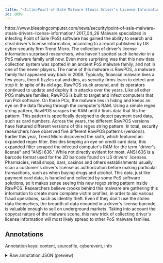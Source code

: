 ```yaml
---
title: "<title>Point-of-Sale Malware Steals Driver's License Information</title>"
id: 1899
---
```


<title>Point-of-Sale Malware Steals Driver's License Information</title>
<source> https://www.bleepingcomputer.com/news/security/point-of-sale-malware-steals-drivers-license-information/ </source>
<date> 2017_04_26 </date>
<text>
Malware specialized in infecting Point of Sale (PoS) software has gained the ability to search and steal driver's license information, according to a report published by US cyber-security firm Trend Micro.
The collection of driver's license information surprised researchers, who haven't spotted such behavior in a PoS malware family until now.
Even more surprising was that this new data collection system was spotted in an ancient PoS malware family, and not in one of the newer players.
The name of this malware is RawPOS, a malware family that appeared way back in 2008. Typically, financial malware lives a few years, then it fizzles out and dies, as security firms learn to detect and stop it.
In spite of its old age, RawPOS stuck around, and its operators continued to update and deploy it in attacks over the years.
Like all other POS malware families, RawPOS is built to target and infect computers that run PoS software. On these PCs, the malware lies in hiding and keeps an eye on the data flowing through the computer's RAM. Using a simple regex string pattern, RawPOS scrapes the RAM until it finds data that fits the pattern.
This pattern is specifically designed to detect payment card data, such as card numbers. Across the years, the different RawPOS versions have featured different versions of this regex string pattern.
In total, security researchers have observed five different RawPOS patterns (versions). Earlier this year, Trend Micro discovered the sixth, which featured an expanded regex filter.
Besides keeping an eye on credit card data, this expanded filter scraped the infected computer's RAM for the term "driver's license" and "ANSI 636."
While not directly evident for most, ANSI 636 is a barcode format used for the 2D barcode found on US drivers' licenses.
Pharmacies, retail shops, bars, casinos and others establishments usually scan a customer's driver's license as authorization before making particular transactions, such as when buying drugs and alcohol.
This data, just like payment card data, is handled and collected by some PoS software solutions, so it makes sense seeing this new regex string pattern inside RawPOS.
Researchers believe crooks behind this malware are gathering this information to create more complete victim profiles, in order to aid various fraud operations, such as identity theft.
Even if they don't use the stolen data themselves, the breadth of data encoded in a driver's license barcode is valuable enough to sell on underground markets.
Taking into account the copycat nature of the malware scene, this new trick of collecting driver's license information will most likely spread to other PoS malware families.
</text>



## Annotations

Annotation keys: content, sourcefile, cyberevent, info

<details>
<summary>Raw annotation JSON (preview)</summary>

```json
{
  "content": "Malware specialized in infecting Point of Sale (PoS) software has gained the ability to search and steal driver's license information, according to a report published by US cyber-security firm Trend Micro. The collection of driver's license information surprised researchers, who haven't spotted such behavior in a PoS malware family until now. Even more surprising was that this new data collection system was spotted in an ancient PoS malware family, and not in one of the newer players. The name of this malware is RawPOS, a malware family that appeared way back in 2008. Typically, financial malware lives a few years, then it fizzles out and dies, as security firms learn to detect and stop it. In spite of its old age, RawPOS stuck around, and its operators continued to update and deploy it in attacks over the years. Like all other POS malware families, RawPOS is built to target and infect computers that run PoS software. On these PCs, the malware lies in hiding and keeps an eye on the data flowing through the computer's RAM. Using a simple regex string pattern, RawPOS scrapes the RAM until it finds data that fits the pattern. This pattern is specifically designed to detect payment card data, such as card numbers. Across the years, the different RawPOS versions have featured different versions of this regex string pattern. In total, security researchers have observed five different RawPOS patterns (versions). Earlier this year, Trend Micro discovered the sixth, which featured an expanded regex filter. Besides keeping an eye on credit card data, this expanded filter scraped the infected computer's RAM for the term \"driver's license\" and \"ANSI 636.\" While not directly evident for most, ANSI 636 is a barcode format used for the 2D barcode found on US drivers' licenses. Pharmacies, retail shops, bars, casinos and others establishments usually scan a customer's driver's license as authorization before making particular transactions, such as when buying drugs and alcohol. This data, just like payment card data, is handled and collected by some PoS software solutions, so it makes sense seeing this new regex string pattern inside RawPOS. Researchers believe crooks behind this malware are gathering this information to create more complete victim profiles, in order to aid various fraud operations, such as identity theft. Even if they don't use the stolen data themselves, the breadth of data encoded in a driver's license barcode is valuable enough to sell on underground markets. Taking into account the copycat nature of the malware scene, this new trick of collecting driver's license information will most likely spread to other PoS malware families.",
  "sourcefile": "1899.txt",
  "cyberevent": {
    "hopper": [
      {
        "index": 0,
        "relation": "Same",
        "events": [
          {
            "index": "E2",
            "type": "Attack",
            "realis": "Actual",
            "nugget": {
              "startOffset": 206,
              "index": "T6",
              "endOffset": 220,
              "text": "The collection"
            },
            "argument": [
              {
                "index": "T5",
                "text": "driver's license information",
                "endOffset": 252,
                "role": {
                  "type": "Compromised-Data"
                },
                "startOffset": 224,
                "type": "PII"
              },
              {
                "index": "T20",
                "text": "PoS malware family",
                "endOffset": 333,
                "role": {
                  "type": "Tool"
                },
                "startOffset": 315,
                "type": "Malware"
              }
            ],
            "subtype": "Databreach"
          },
          {
            "index": "E3",
            "type": "Attack",
            "realis": "Actual",
            "nugget": {
              "startOffset": 375,
              "index": "T7",
   
```
</details>
